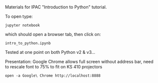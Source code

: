 Materials for IPAC "Introduction to Python" tutorial. 

To open type:

    jupyter notebook

which should open a browser tab, then click on:

    intro_to_python.ipynb

Tested at one point on both Python v2 & v3...

Presentation: Google Chrome allows full screen without address bar, need to rescale font to 75% to fit on KS 410 projectors

    open -a Google\ Chrome http://localhost:8888

